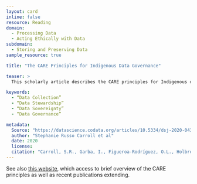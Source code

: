 ```yaml
---
layout: card
inline: false
resource: Reading
domain:
  - Processing Data
  - Acting Ethically with Data
subdomain:
  - Storing and Preserving Data
sample_resource: true

title: "The CARE Principles for Indigenous Data Governance"

teaser: >
  This scholarly article describes the CARE principles for Indigenous data management and stewardship that have been built around the concept of data sovereignty and designed to complement the existing FAIR principles. Readers are challenged to think about what researchers owe to communities (particularly indigenous communities) that helped to create the data that researchers collect and publish. 

keywords:
  - “Data Collection”
  - “Data Stewardship”
  - “Data Sovereignty”
  - “Data Governance”

metadata:
  Source: "https://datascience.codata.org/articles/10.5334/dsj-2020-043"
  author: "Stephanie Russo Carroll et al"
  date: 2020
  license: 
  citation: "Carroll, S.R., Garba, I., Figueroa-Rodríguez, O.L., Holbrook, J., Lovett, R., Materechera, S., Parsons, M., Raseroka, K., Rodriguez-Lonebear, D., Rowe, R., Sara, R., Walker, J.D., Anderson, J. and Hudson, M. (2020) ‘The CARE Principles for Indigenous Data Governance’, Data Science Journal, 19(1), p. 43." 
---
```

See also [this website](https://www.gida-global.org/care), which access to brief overview of the CARE principles as well as recent publications extending. 
